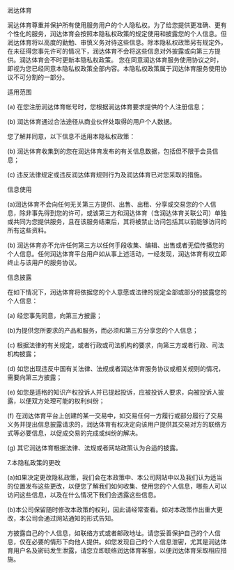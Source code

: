 润达体育

润达体育尊重并保护所有使用服务用户的个人隐私权。为了给您提供更准确、更有个性化的服务，润达体育会按照本隐私权政策的规定使用和披露您的个人信息。但润达体育将以高度的勤勉、审慎义务对待这些信息。除本隐私权政策另有规定外，在未征得您事先许可的情况下，润达体育不会将这些信息对外披露或向第三方提供。润达体育会不时更新本隐私权政策。 您在同意润达体育服务使用协议之时，即视为您已经同意本隐私权政策全部内容。本隐私权政策属于润达体育服务使用协议不可分割的一部分。

适用范围

(a) 在您注册润达体育帐号时，您根据润达体育要求提供的个人注册信息；

(b) 润达体育通过合法途径从商业伙伴处取得的用户个人数据。

您了解并同意，以下信息不适用本隐私权政策：

(b) 润达体育收集到的您在润达体育发布的有关信息数据，包括但不限于会员信息；

(c) 违反法律规定或违反润达体育规则行为及润达体育已对您采取的措施。

信息使用

(a)润达体育不会向任何无关第三方提供、出售、出租、分享或交易您的个人信息，除非事先得到您的许可，或该第三方和润达体育（含润达体育关联公司）单独或共同为您提供服务，且在该服务结束后，其将被禁止访问包括其以前能够访问的所有这些资料。

(b) 润达体育亦不允许任何第三方以任何手段收集、编辑、出售或者无偿传播您的个人信息。任何润达体育平台用户如从事上述活动，一经发现，润达体育有权立即终止与该用户的服务协议。

信息披露

在如下情况下，润达体育将依据您的个人意愿或法律的规定全部或部分的披露您的个人信息：

(a) 经您事先同意，向第三方披露；

(b)为提供您所要求的产品和服务，而必须和第三方分享您的个人信息；

(c) 根据法律的有关规定，或者行政或司法机构的要求，向第三方或者行政、司法机构披露；

(d) 如您出现违反中国有关法律、法规或者润达体育服务协议或相关规则的情况，需要向第三方披露；

(e) 如您是适格的知识产权投诉人并已提起投诉，应被投诉人要求，向被投诉人披露，以便双方处理可能的权利纠纷；

(f) 在润达体育平台上创建的某一交易中，如交易任何一方履行或部分履行了交易义务并提出信息披露请求的，润达体育有权决定向该用户提供其交易对方的联络方式等必要信息，以促成交易的完成或纠纷的解决。

(g) 其它润达体育根据法律、法规或者网站政策认为合适的披露。

7.本隐私政策的更改

(a)如果决定更改隐私政策，我们会在本政策中、本公司网站中以及我们认为适当的位置发布这些更改，以便您了解我们如何收集、使用您的个人信息，哪些人可以访问这些信息，以及在什么情况下我们会透露这些信息。

(b)本公司保留随时修改本政策的权利，因此请经常查看。如对本政策作出重大更改，本公司会通过网站通知的形式告知。

方披露自己的个人信息，如联络方式或者邮政地址。请您妥善保护自己的个人信息，仅在必要的情形下向他人提供。如您发现自己的个人信息泄密，尤其是润达体育用户名及密码发生泄露，请您立即联络润达体育客服，以便润达体育采取相应措施。
